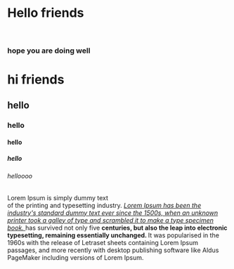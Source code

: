 
<html>
  <head>
    <h1> Hello friends </h1>
    <br>
  </head>
  <body>
    <h3> hope  you are doing well </h3>
    <body>
    <h1>hi friends</h1>
    <h2> hello  </h2>
    <h3> hello</h3>
    <h4>hello  </h4>
    <h5>hello </h5>
    <h6>helloooo</h6> 
    <p>Lorem Ipsum is simply dummy text<br> of the printing and typesetting industry. <u><i>Lorem Ipsum has been the industry's standard dummy text ever since the 1500s, when an unknown printer took a galley of type and scrambled it to make a type specimen book. </u> </i>has survived not only five 
        <strong><dell>
        centuries, but also the leap into electronic typesetting, remaining essentially unchanged. 
        </dell></strong>
        It was popularised in the 1960s with the release of Letraset sheets containing Lorem Ipsum passages, and more recently with desktop publishing software like Aldus PageMaker including versions of Lorem Ipsum.</p>
  </body>
  </html>
